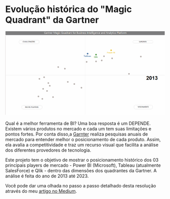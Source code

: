 # Evolução histórica do "Magic Quadrant" da Gartner

<p align="center"><img src="https://github.com/FerrazThales/MagicQuadrantBI/blob/main/magic_quadrant_3.gif"></p>

Qual é a melhor ferramenta de BI? Uma boa resposta é um DEPENDE. Existem vários produtos no mercado e cada um tem suas limitações e pontos fortes. Por conta disso,a [Garnter](https://www.gartner.com.br/pt-br/metodologias/magic-quadrant) realiza pesquisas anuais de mercado para entender melhor o posicionamento de cada produto. Assim, ela avalia a competitividade e traz um recurso visual que facilita a análise dos diferentes provedores de tecnologia.

Este projeto tem o objetivo de mostrar o posicionamento histórico dos 03 principais players de mercado - Power BI (Microsoft), Tableau (atualmente SalesForce) e Qlik - dentro das dimensões dos quadrantes da Gartner. A análise é feita do ano de 2013 até 2023.

Você pode dar uma olhada no passo a passo detalhado desta resolução através do meu [artigo no Medium]().
